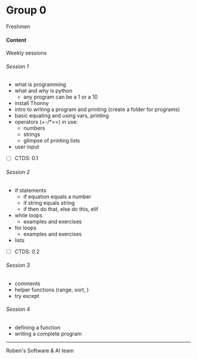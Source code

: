 # Group 0
Freshmen

#### Content
Weekly sessions
###### Session 1
- what is programming
- what and why is python
  - any program can be a 1 or a 10
- install Thonny
- intro to writing a program and printing (create a folder for programs)
- basic equating and using vars, printing
- operators (+-/*==) in use:
    - numbers 
    - strings
    - glimpse of printing lists
- user input
- [ ] CTDS:  0.1
###### Session 2
- if statements
    - if equation equals a number
    - if string equals string
    - if then do that, else do this, elif
- while loops
    - examples and exercises
- for loops
    - examples and exercises
- lists
- [ ] CTDS:  0.2

###### Session 3
- comments
- helper functions (range, sort, )
- try except

###### Session 4
- defining a function
- writing a complete program

---
Roben's Software & AI team 